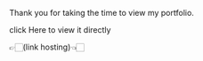 Thank you for taking the time to view my portfolio. 

click Here to view it directly 

👉🏻(link hosting)👈🏻 


